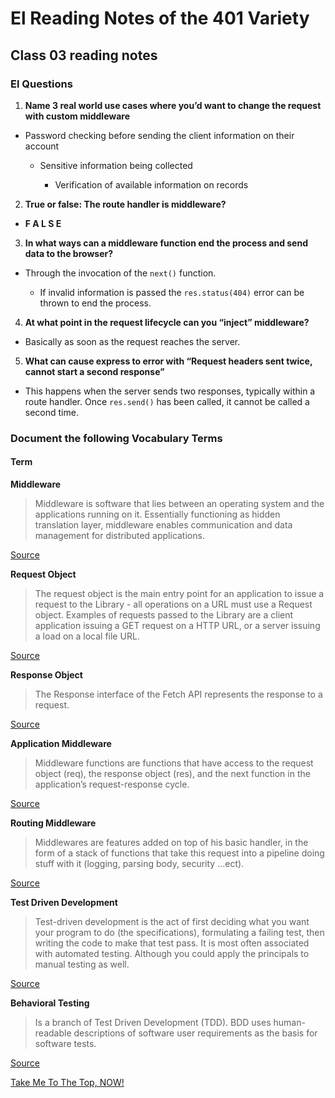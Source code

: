 # El Reading Notes of the 401 Variety

## Class 03 reading notes

### El Questions 

1. **Name 3 real world use cases where you’d want to change the request with custom middleware**

* Password checking before sending the client information on their account

  * Sensitive information being collected

    * Verification of available information on records

2. **True or false: The route handler is middleware?**

* **F A L S E**

3. **In what ways can a middleware function end the process and send data to the browser?**

* Through the invocation of the `next()` function.

  * If invalid information is passed the `res.status(404)` error can be thrown to end the process.

4. **At what point in the request lifecycle can you “inject” middleware?**

* Basically as soon as the request reaches the server.

5. **What can cause express to error with “Request headers sent twice, cannot start a second response”**

* This happens when the server sends two responses, typically within a route handler. Once `res.send()` has been called, it cannot be called a second time.

### Document the following Vocabulary Terms

#### Term

**Middleware**

> Middleware is software that lies between an operating system and the applications running on it. Essentially functioning as hidden translation layer, middleware enables communication and data management for distributed applications.

[Source](https://azure.microsoft.com/en-us/overview/what-is-middleware/)

**Request Object**

> The request object is the main entry point for an application to issue a request to the Library - all operations on a URL must use a Request object. Examples of requests passed to the Library are a client application issuing a GET request on a HTTP URL, or a server issuing a load on a local file URL.

[Source](https://www.w3.org/Library/User/Using/Request.html#:~:text=The%20request%20object%20is%20the,must%20use%20a%20Request%20object.&text=Examples%20of%20requests%20passed%20to,on%20a%20local%20file%20URL.)

**Response Object**

> The Response interface of the Fetch API represents the response to a request.

[Source](https://developer.mozilla.org/en-US/docs/Web/API/Response)

**Application Middleware**

> Middleware functions are functions that have access to the request object (req), the response object (res), and the next function in the application’s request-response cycle. 

[Source](https://expressjs.com/en/guide/writing-middleware.html)

**Routing Middleware**

> Middlewares are features added on top of his basic handler, in the form of a stack of functions that take this request into a pipeline doing stuff with it (logging, parsing body, security ...ect).

[Source](https://stackoverflow.com/questions/63106648/what-is-router-middleware-in-express)

**Test Driven Development**

> Test-driven development is the act of first deciding what you want your program to do (the specifications), formulating a failing test, then writing the code to make that test pass. It is most often associated with automated testing. Although you could apply the principals to manual testing as well.

[Source](https://www.freecodecamp.org/news/an-introduction-to-test-driven-development-c4de6dce5c/)

**Behavioral Testing**

> Is a branch of Test Driven Development (TDD). BDD uses human-readable descriptions of software user requirements as the basis for software tests.

[Source](https://medium.com/javascript-scene/behavior-driven-development-bdd-and-functional-testing-62084ad7f1f2)

[Take Me To The Top, NOW!](#)
